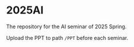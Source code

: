 # 2025AI

 The repository for the AI seminar of 2025 Spring.

 Upload the PPT to path `/PPT` before each seminar.
